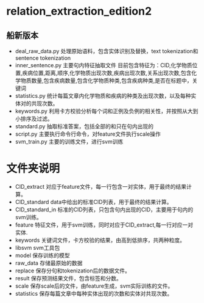# relation_extraction_edition2

## 船新版本

- deal_raw_data.py 
处理原始语料，包含实体识别及替换，text tokenization和sentence tokenization
- inner_sentence.py
主要句内特征抽取文件
目前包含特征为：CID,化学物质位置,疾病位置,距离,顺序,化学物质出现次数,疾病出现次数,关系出现次数,包含化学物质数量,包含疾病数量,包含化学物质种类,包含疾病种类,是否在标题中，关键词
- statistics.py 
统计每篇文章内化学物质和疾病的种类及出现次数，以及每种实体对的共现次数。
- keywords.py
利用卡方校验分析每个词和正例及负例的相关性，并按照从大到小排序及过滤。
- standard.py
抽取标准答案，包括全部的和只在句内出现的
- script.py
主要执行命令行命令，对feature文件执行scale操作
- svm_train.py
主要的训练文件，进行svm训练



# 文件夹说明
- CID_extract
对应于feature文件，每一行包含一对实体，用于最终的结果计算。
- CID_standard
data中给出的标准CID列表，用于最终的结果计算。
- CID_standard_in
标准的CID列表，只包含句内出现的CID，主要用于句内的svm训练。
- feature
特征文件，用于svm训练，同时对应于CID_extract,每一行对应一对实体.
- keywords
关键词文件，卡方校验的结果，由高到低排序，共两种粒度。
- libsvm
svm工具包
- model
保存训练的模型
- raw_data
存储最原始的数据
- replace
保存分句和tokenization后的数据文件。
- result
保存预测结果文件，包含标签和分数。
- scale
保存scale后的文件，由feature生成，svm实际训练的文件。
- statistics
保存每篇文章中每种实体出现的次数和实体对共现次数。
